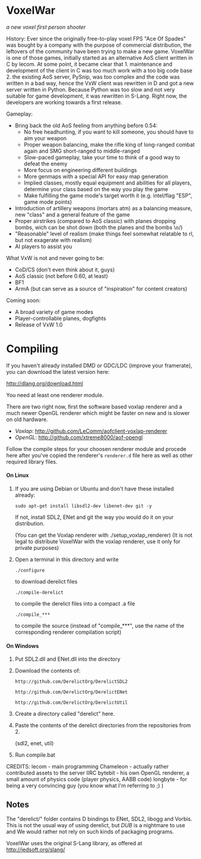 # VoxelWar
*a new voxel first person shooter*

History:
Ever since the originally free-to-play voxel FPS "Ace Of Spades" was bought by a company with the purpose of commercial distribution, the leftovers of the community have been trying to make a new game. VoxelWar is one of those games, initially started as an alternative AoS client written in C by lecom. At some point, it became clear that 1. maintenance and development of the client in C was too much work with a too big code base 2. the existing AoS server, PySnip, was too complex and the code was written in a bad way, hence the VxW client was rewritten in D and got a new server written in Python. Because Python was too slow and not very suitable for game development, it was rewritten in S-Lang. Right now, the developers are working towards a first release.

Gameplay:
- Bring back the old AoS feeling from anything before 0.54:
	- No free headhunting, if you want to kill someone, you should have to aim your weapon
	- Proper weapon balancing, make the rifle king of long-ranged combat again and SMG short-ranged to middle-ranged
	- Slow-paced gameplay, take your time to think of a good way to defeat the enemy
	- More focus on engineering different buildings
	- More genmaps with a special API for easy map generation
	- Implied classes, mostly equal equipment and abilities for all players, determine your class based on the way you play the game
	- Make fulfilling the game mode's target worth it (e.g. intel/flag "ESP", game mode points)
- Introduction of artillery weapons (mortars atm) as a balancing measure, new "class" and a general feature of the game
- Proper airstrikes (compared to AoS classic) with planes dropping bombs, wich can be shot down (both the planes and the bombs \o/)
- "Reasonable" level of realism (make things feel somewhat relatable to rl, but not exagerate with realism)
- AI players to assist you

What VxW is not and never going to be:
- CoD/CS (don't even think about it, guys)
- AoS classic (not before 0.60, at least)
- BF1
- ArmA (but can serve as a source of "inspiration" for content creators)

Coming soon:
- A broad variety of game modes
- Player-controllable planes, dogfights
- Release of VxW 1.0

# Compiling

If you haven't already installed DMD or GDC/LDC (improve your framerate), you can download the latest version here:

http://dlang.org/download.html

You need at least one renderer module.

There are two right now, first the software based voxlap renderer and a much newer OpenGL renderer which might be faster on new and is slower on old hardware.
- *Voxlap*: http://github.com/LeComm/aofclient-voxlap-renderer
- *OpenGL*: http://github.com/xtreme8000/aof-opengl

Follow the compile steps for your choosen renderer module and procede here after you've copied the renderer's ```renderer.d``` file here as well as other required library files.

#### On Linux
1. If you are using Debian or Ubuntu and don't have these installed already:
	```
	sudo apt-get install libsdl2-dev libenet-dev git -y
	```
	If not, install SDL2, ENet and git the way you would do it on your distribution.
	
	(You can get the Voxlap renderer with ./setup_voxlap_renderer)
	(It is not legal to distribute VoxelWar with the voxlap renderer, use it only for private purposes)

2. Open a terminal in this directory and write

	```
	./configure
	```

	to download derelict files

	```
	./compile-derelict
	```

	to compile the derelict files into a compact .a file

	```
	./compile_***
	```

	to compile the source (instead of "compile_***", use the name of the corresponding renderer compilation script)


#### On Windows

1. Put SDL2.dll and ENet.dll into the directory

2. Download the contents of:

	```
	http://github.com/DerelictOrg/DerelictSDL2

	http://github.com/DerelictOrg/DerelictENet

	http://github.com/DerelictOrg/DerelictUtil
	```

3. Create a directory called "derelict" here.

4. Paste the contents of the derelict directories from the repositories from 2.

	(sdl2, enet, util)

5. Run compile.bat

CREDITS:
lecom - main programming
Chameleon - actually rather contributed assets to the server IIRC
bytebit - his own OpenGL renderer, a small amount of physics code (player physics, AABB code)
longbyte - for being a very convincing guy (you know what I'm referring to ;) )


## Notes

The "derelict/" folder contains D bindings to ENet, SDL2, libogg and Vorbis. This is not the usual way of using derelict, but *DUB* is a nightmare to use and We would rather not rely on such kinds of packaging programs.

VoxelWar uses the original S-Lang library, as offered at http://jedsoft.org/slang/

